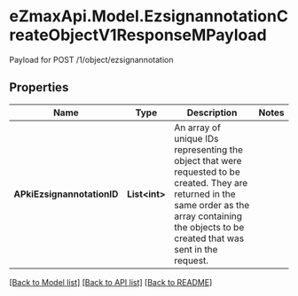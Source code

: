 # eZmaxApi.Model.EzsignannotationCreateObjectV1ResponseMPayload
Payload for POST /1/object/ezsignannotation

## Properties

Name | Type | Description | Notes
------------ | ------------- | ------------- | -------------
**APkiEzsignannotationID** | **List&lt;int&gt;** | An array of unique IDs representing the object that were requested to be created.  They are returned in the same order as the array containing the objects to be created that was sent in the request. | 

[[Back to Model list]](../README.md#documentation-for-models) [[Back to API list]](../README.md#documentation-for-api-endpoints) [[Back to README]](../README.md)

